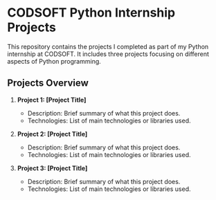 # CODSOFT Python Internship Projects

This repository contains the projects I completed as part of my Python internship at CODSOFT. It includes three projects focusing on different aspects of Python programming.

## Projects Overview

1. **Project 1: [Project Title]**
   - Description: Brief summary of what this project does.
   - Technologies: List of main technologies or libraries used.

2. **Project 2: [Project Title]**
   - Description: Brief summary of what this project does.
   - Technologies: List of main technologies or libraries used.

3. **Project 3: [Project Title]**
   - Description: Brief summary of what this project does.
   - Technologies: List of main technologies or libraries used.


